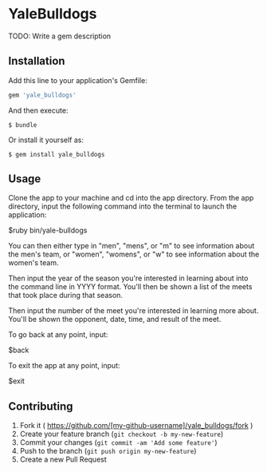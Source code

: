 # YaleBulldogs

TODO: Write a gem description

## Installation

Add this line to your application's Gemfile:

```ruby
gem 'yale_bulldogs'
```

And then execute:

    $ bundle

Or install it yourself as:

    $ gem install yale_bulldogs

## Usage

Clone the app to your machine and cd into the app directory. From the app directory, input the following command into the terminal to launch the application: 

  $ruby bin/yale-bulldogs

You can then either type in "men", "mens", or "m" to see information about the men's team, or "women", "womens", or "w" to see information about the women's team.

Then input the year of the season you're interested in learning about into the command line in YYYY format. You'll then be shown a list of the meets that took place during that season.

Then input the number of the meet you're interested in learning more about. You'll be shown the opponent, date, time, and result of the meet.

To go back at any point, input:

  $back

To exit the app at any point, input:

  $exit

## Contributing

1. Fork it ( https://github.com/[my-github-username]/yale_bulldogs/fork )
2. Create your feature branch (`git checkout -b my-new-feature`)
3. Commit your changes (`git commit -am 'Add some feature'`)
4. Push to the branch (`git push origin my-new-feature`)
5. Create a new Pull Request
